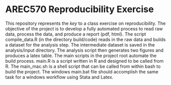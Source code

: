 # AREC570 Reproducibility Exercise

This repository represents the *key* to a class exercise on reproducibility.  The objective of the project is to develop a fully automated process to read raw data, process the data, and produce a report (pdf, html).  The script compile_data.R (in the directory build/code) reads in the raw data and builds a dataset for the analysis step.  The intermediate dataset is saved in the analysis/input directory.  The analysis script then generates two figures and produces a latex table.  The main scripts in the project root automate the build process.  main.R is a script written in R and designed to be called from R.  The main_mac.sh is a shell script that can be called from within bash to build the project.  The windows main.bat file should accomplish the same task for a windows workflow using Stata and Latex.